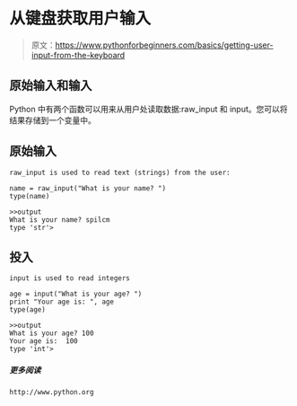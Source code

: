 # 从键盘获取用户输入

> 原文：<https://www.pythonforbeginners.com/basics/getting-user-input-from-the-keyboard>

## 原始输入和输入

Python 中有两个函数可以用来从用户处读取数据:raw_input 和 input。您可以将结果存储到一个变量中。

## 原始输入

```
raw_input is used to read text (strings) from the user:

```

```
name = raw_input("What is your name? ")
type(name)

>>output
What is your name? spilcm
type 'str'>

```

## 投入

```
input is used to read integers

```

```
age = input("What is your age? ")
print "Your age is: ", age
type(age)

>>output
What is your age? 100
Your age is:  100
type 'int'>

```

##### 更多阅读

```
http://www.python.org

```
